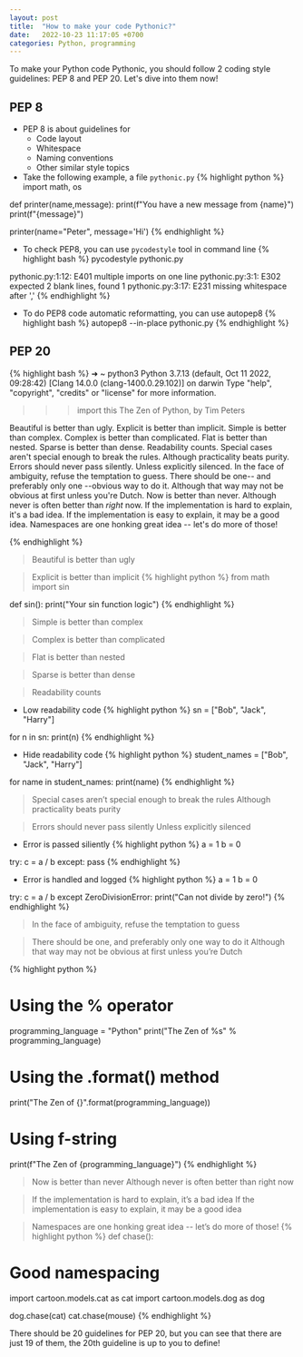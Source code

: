 ```yaml
---
layout: post
title:  "How to make your code Pythonic?"
date:   2022-10-23 11:17:05 +0700
categories: Python, programming
---
```

To make your Python code Pythonic, you should follow 2 coding style guidelines: PEP 8 and PEP 20. Let's dive into them now!
## PEP 8
- PEP 8 is about guidelines for
  - Code layout
  - Whitespace
  - Naming conventions
  - Other similar style topics
- Take the following example, a file `pythonic.py`
{% highlight python %}
import math, os

def printer(name,message):
  print(f"You have a new message from {name}")
  print(f"{message}")

printer(name="Peter", message='Hi')
{% endhighlight %}

  - To check PEP8, you can use `pycodestyle` tool in command line
{% highlight bash %}
pycodestyle pythonic.py

pythonic.py:1:12: E401 multiple imports on one line
pythonic.py:3:1: E302 expected 2 blank lines, found 1
pythonic.py:3:17: E231 missing whitespace after ','
{% endhighlight %}

  - To do PEP8 code automatic reformatting, you can use autopep8
{% highlight bash %}
autopep8 --in-place pythonic.py
{% endhighlight %}

## PEP 20
{% highlight bash %}
➜  ~ python3
Python 3.7.13 (default, Oct 11 2022, 09:28:42)
[Clang 14.0.0 (clang-1400.0.29.102)] on darwin
Type "help", "copyright", "credits" or "license" for more information.
>>> import this
The Zen of Python, by Tim Peters

Beautiful is better than ugly.
Explicit is better than implicit.
Simple is better than complex.
Complex is better than complicated.
Flat is better than nested.
Sparse is better than dense.
Readability counts.
Special cases aren't special enough to break the rules.
Although practicality beats purity.
Errors should never pass silently.
Unless explicitly silenced.
In the face of ambiguity, refuse the temptation to guess.
There should be one-- and preferably only one --obvious way to do it.
Although that way may not be obvious at first unless you're Dutch.
Now is better than never.
Although never is often better than *right* now.
If the implementation is hard to explain, it's a bad idea.
If the implementation is easy to explain, it may be a good idea.
Namespaces are one honking great idea -- let's do more of those!
>>>
{% endhighlight %}

> Beautiful is better than ugly

> Explicit is better than implicit
{% highlight python %}
from math import sin

def sin():
  print("Your sin function logic")
{% endhighlight %}

> Simple is better than complex

> Complex is better than complicated

> Flat is better than nested

> Sparse is better than dense

> Readability counts
- Low readability code
{% highlight python %}
sn = ["Bob", "Jack", "Harry"]

for n in sn:
  print(n)
{% endhighlight %}

- Hide readability code
{% highlight python %}
student_names = ["Bob", "Jack", "Harry"]

for name in student_names:
  print(name)
{% endhighlight %}

> Special cases aren’t special enough to break the rules
> Although practicality beats purity

> Errors should never pass silently
> Unless explicitly silenced

- Error is passed siliently
{% highlight python %}
a = 1
b = 0

try:
  c = a / b
except:
  pass
{% endhighlight %}

- Error is handled and logged
{% highlight python %}
a = 1
b = 0

try:
  c = a / b
except ZeroDivisionError:
  print("Can not divide by zero!")
{% endhighlight %}

> In the face of ambiguity, refuse the temptation to guess

> There should be one, and preferably only one way to do it
> Although that way may not be obvious at first unless you’re Dutch

{% highlight python %}
# Using the % operator
programming_language = "Python"
print("The Zen of %s" % programming_language)

# Using the .format() method
print("The Zen of {}".format(programming_language))

# Using f-string
print(f"The Zen of {programming_language}")
{% endhighlight %}

> Now is better than never
> Although never is often better than right now

> If the implementation is hard to explain, it’s a bad idea
> If the implementation is easy to explain, it may be a good idea

> Namespaces are one honking great idea -- let’s do more of those!
{% highlight python %}
def chase():
  # Good namespacing
  import cartoon.models.cat as cat
  import cartoon.models.dog as dog
  
  dog.chase(cat)
  cat.chase(mouse)
{% endhighlight %}

There should be 20 guidelines for PEP 20, but you can see that there are just 19 of them, the 20th guideline is up to you to define!
